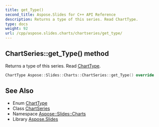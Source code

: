```yaml
---
title: get_Type()
second_title: Aspose.Slides for C++ API Reference
description: Returns a type of this series. Read ChartType.
type: docs
weight: 92
url: /cpp/aspose.slides.charts/chartseries/get_type/
---
```

## ChartSeries::get_Type() method


Returns a type of this series. Read [ChartType](../../charttype/).

```cpp
ChartType Aspose::Slides::Charts::ChartSeries::get_Type() override
```

## See Also

* Enum [ChartType](../charttype/)
* Class [ChartSeries](./)
* Namespace [Aspose::Slides::Charts](../)
* Library [Aspose.Slides](../../)